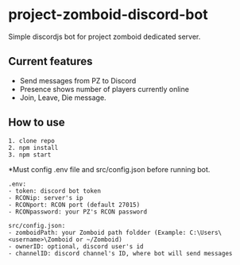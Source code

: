 # project-zomboid-discord-bot

Simple discordjs bot for project zomboid dedicated server.

## Current features
- Send messages from PZ to Discord
- Presence shows number of players currently online
- Join, Leave, Die message.

## How to use
```
1. clone repo
2. npm install
3. npm start
```
*Must config .env file and src/config.json before running bot.
```
.env:
- token: discord bot token
- RCONip: server's ip
- RCONport: RCON port (default 27015)
- RCONpassword: your PZ's RCON password
```

```
src/config.json:
- zomboidPath: your Zomboid path foldder (Example: C:\Users\<username>\Zomboid or ~/Zomboid)
- ownerID: optional, discord user's id
- channelID: discord channel's ID, where bot will send messages
```
